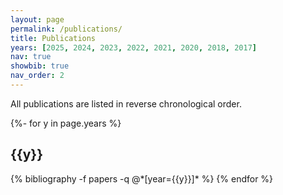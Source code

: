 ```yaml
---
layout: page
permalink: /publications/
title: Publications
years: [2025, 2024, 2023, 2022, 2021, 2020, 2018, 2017]
nav: true
showbib: true
nav_order: 2
---
```

All publications are listed in reverse chronological order.

<!-- _pages/publications.md -->
<div class="publications">

{%- for y in page.years %}
  <h2 class="year">{{y}}</h2>
  {% bibliography -f papers -q @*[year={{y}}]* %}
{% endfor %}

</div>
